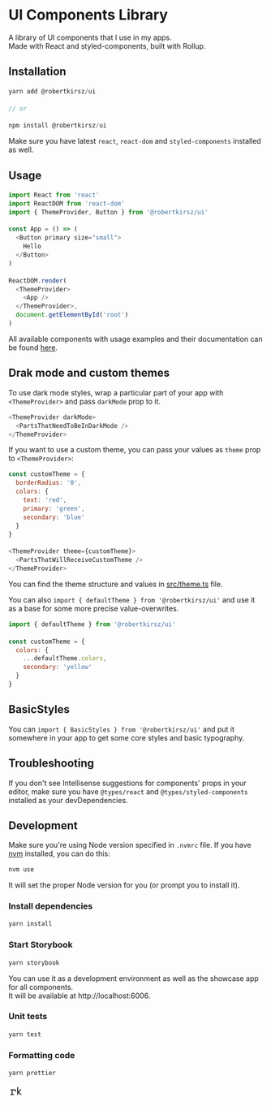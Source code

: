 # UI Components Library

A library of UI components that I use in my apps.  
Made with React and styled-components, built with Rollup.

## Installation

```js
yarn add @robertkirsz/ui

// or

npm install @robertkirsz/ui
```

Make sure you have latest `react`, `react-dom` and `styled-components` installed as well.

## Usage

```js
import React from 'react'
import ReactDOM from 'react-dom'
import { ThemeProvider, Button } from '@robertkirsz/ui'

const App = () => (
  <Button primary size="small">
    Hello
  </Button>
)

ReactDOM.render(
  <ThemeProvider>
    <App />
  </ThemeProvider>,
  document.getElementById('root')
)
```

All available components with usage examples and their documentation can be found [here](https://robertkirsz.github.io/ui).

## Drak mode and custom themes

To use dark mode styles, wrap a particular part of your app with `<ThemeProvider>` and pass `darkMode` prop to it.

```js
<ThemeProvider darkMode>
  <PartsThatNeedToBeInDarkMode />
</ThemeProvider>
```

If you want to use a custom theme, you can pass your values as `theme` prop to `<ThemeProvider>`:

```js
const customTheme = {
  borderRadius: '0',
  colors: {
    text: 'red',
    primary: 'green',
    secondary: 'blue'
  }
}

<ThemeProvider theme={customTheme}>
  <PartsThatWillReceiveCustomTheme />
</ThemeProvider>
```

You can find the theme structure and values in [src/theme.ts](https://github.com/robertkirsz/ui/blob/main/src/theme.ts) file.

You can also `import { defaultTheme } from '@robertkirsz/ui'` and use it as a base for some more precise value-overwrites.

```js
import { defaultTheme } from '@robertkirsz/ui'

const customTheme = {
  colors: {
    ...defaultTheme.colors,
    secondary: 'yellow'
  }
}
```

## BasicStyles

You can `import { BasicStyles } from '@robertkirsz/ui'` and put it somewhere in your app to get some core styles and basic typography.

## Troubleshooting

If you don't see Intellisense suggestions for components' props in your editor, make sure you have `@types/react` and `@types/styled-components` installed as your devDependencies.

## Development

Make sure you're using Node version specified in `.nvmrc` file. If you have [nvm](https://github.com/nvm-sh/nvm) installed, you can do this:

```sh
nvm use
```

It will set the proper Node version for you (or prompt you to install it).

### Install dependencies

```sh
yarn install
```

### Start Storybook

```sh
yarn storybook
```

You can use it as a development environment as well as the showcase app for all components.  
It will be available at http://localhost:6006.

### Unit tests

```sh
yarn test
```

### Formatting code

```sh
yarn prettier
```

<img alt="Logo" title="Created by Robert Kirsz" src="src/images/logo.png" width="30px" />

